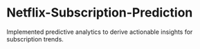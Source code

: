 # Netflix-Subscription-Prediction
Implemented predictive analytics to derive actionable insights for subscription trends.
